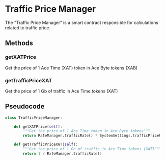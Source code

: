 # Traffic Price Manager

The "Traffic Price Manager" is a smart contract responsible for calculations related to traffic price.


## Methods

### getXATPrice

Get the price of 1 Ace Time (XAT) token in Ace Byte tokens (XAB)

### getTrafficPriceXAT

Get the price of 1 Gb of traffic in Ace Time tokens (XAT)


## Pseudocode

```python
class TrafficPriceManager:

    def getXATPrice(self):
        """Get the price of 1 Ace Time token in Ace Byte tokens"""
        return RateManager.trafficRate() * SystemSettings.trafficPriceUSD / DEX.rate('XAB', 'USD')

    def getTrafficPriceXAT(self):
        """Get the price of 1 Gb of traffic in Ace Time tokens (XAT)"""
        return 1 / RateManager.trafficRate()

```

